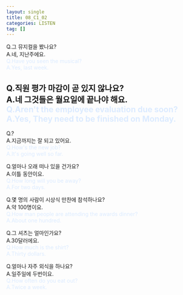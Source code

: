 ```yaml
---
layout: single
title: 08_C1_02
categories: LISTEN
tag: []
---
```


Q.그 뮤지컬을 봤나요?   
A.네, 지난주에요.   
<span style="color:#DCEBFF">
Q.Have you seen the musical?   
A.Yes, last week.   
</span>
   
Q.직원 평가 마감이 곧 있지 않나요?   
A.네 그것들은 월요일에 끝나야 해요.   
<span style="color:#DCEBFF">
Q.Aren't the employee evaluation due soon?   
A.Yes, They need to be finished on Monday.   
   -------------------------------------------
Q.?   
A.지금까지는 잘 되고 있어요.   
<span style="color:#DCEBFF">
Q.How's the new job?   
A.It's going well so far.   
</span>
   
Q.얼마나 오래 떠나 있을 건가요?   
A.이틀 동안이요.   
<span style="color:#DCEBFF">
Q.How long will you be away?   
A.For two days.   
</span>
   
Q.몇 명의 사람이 시상식 만찬에 참석하나요?   
A.약 100명이요.   
<span style="color:#DCEBFF">
Q.How man people are attending the awards dinner?   
A.About one hundred.   
</span>
   
Q.그 셔츠는 얼마인가요?   
A.30달러에요.   
<span style="color:#DCEBFF">
Q.How much is the shirt?   
A.Thirty dollars.   
</span>

Q.얼마나 자주 외식을 하나요?   
A.일주일에 두번이요.   
<span style="color:#DCEBFF">
Q.How often do you eat out?   
A.Twice a week.   
</span>